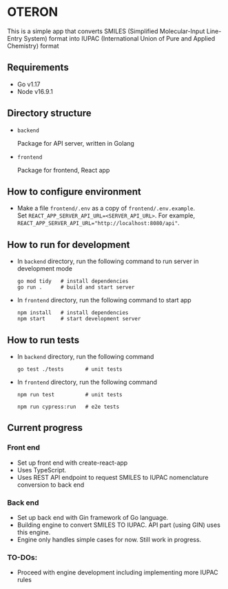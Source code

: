 # OTERON

This is a simple app that converts SMILES (Simplified Molecular-Input Line-Entry System) format into IUPAC (International Union of Pure and Applied Chemistry) format

## Requirements

- Go v1.17
- Node v16.9.1

## Directory structure

- `backend`

  Package for API server, written in Golang

- `frontend`

  Package for frontend, React app

## How to configure environment

- Make a file `frontend/.env` as a copy of `frontend/.env.example`. \
  Set `REACT_APP_SERVER_API_URL=<SERVER_API_URL>`. For example, `REACT_APP_SERVER_API_URL="http://localhost:8080/api"`.

## How to run for development

- In `backend` directory, run the following command to run server in development mode

  ```
  go mod tidy   # install dependencies
  go run .      # build and start server
  ```

- In `frontend` directory, run the following command to start app

  ```
  npm install   # install dependencies
  npm start     # start development server
  ```

## How to run tests

- In `backend` directory, run the following command

  ```
  go test ./tests       # unit tests
  ```

- In `frontend` directory, run the following command

  ```
  npm run test          # unit tests
  ```

  ```
  npm run cypress:run   # e2e tests
  ```

## Current progress

### Front end

- Set up front end with create-react-app
- Uses TypeScript.
- Uses REST API endpoint to request SMILES to IUPAC nomenclature conversion to back end

### Back end

- Set up back end with Gin framework of Go language.
- Building engine to convert SMILES TO IUPAC. API part (using GIN) uses this engine.
- Engine only handles simple cases for now. Still work in progress.

### TO-DOs:

- Proceed with engine development including implementing more IUPAC rules
